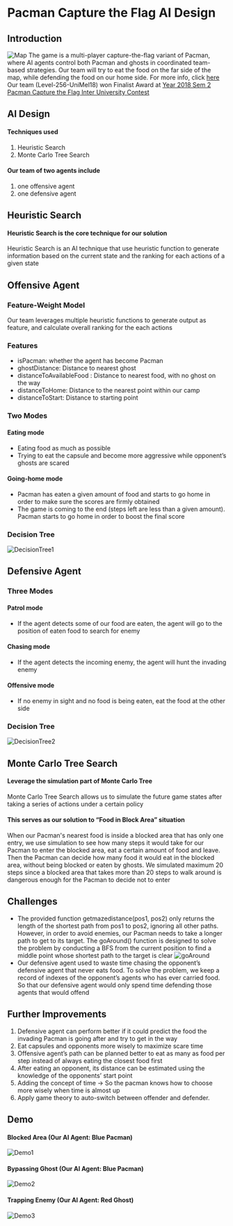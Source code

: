 # Pacman Capture the Flag AI Design
## Introduction
![Map](http://ai.berkeley.edu/projects/release/contest/v1/002/capture_the_flag.png)
The game is a multi-player capture-the-flag variant of Pacman, where AI agents control both Pacman and ghosts in coordinated team-based strategies. Our team will try to eat the food on the far side of the map, while defending the food on our home side. For more info, click [here](http://ai.berkeley.edu/contest.html)
Our team (Level-256-UniMel18) won Finalist Award at [Year 2018 Sem 2 Pacman Capture the Flag Inter University Contest](https://sites.google.com/view/pacman-capture-hall-fame/2018)
## AI Design
#### Techniques used
1. Heuristic Search
2. Monte Carlo Tree Search
#### Our team of two agents include
1. one offensive agent
2. one defensive agent 
## Heuristic Search
#### Heuristic Search is the core technique for our solution
Heuristic Search is an AI technique that use heuristic function to generate information based on the current state and the ranking for each actions of a given state
## Offensive Agent
### Feature-Weight Model
Our team leverages multiple heuristic functions to generate output as feature, and calculate overall ranking for the each actions
### Features
* isPacman: whether the agent has become Pacman
* ghostDistance: Distance to nearest ghost
* distanceToAvailableFood : Distance to nearest food, with no ghost on the way
* distanceToHome: Distance to the nearest point within our camp
* distanceToStart: Distance to starting point
### Two Modes
#### Eating mode
* Eating food as much as possible
* Trying to eat the capsule and become more aggressive while opponent’s ghosts are scared 
#### Going-home mode
* Pacman has eaten a given amount of food and starts to go home in order to make sure the scores are firmly obtained
* The game is coming to the end (steps left are less than a given amount). Pacman starts to go home in order to boost the final score 
### Decision Tree
![DecisionTree1](https://raw.githubusercontent.com/DXJ3X1/Pacman-Capture-the-Flag/master/img/decisionTree.png)
## Defensive Agent
### Three Modes
#### Patrol mode
* If the agent detects some of our food are eaten, the agent will go to the position of eaten food to search for enemy
#### Chasing mode
* If the agent detects the incoming enemy, the agent will hunt the invading enemy
#### Offensive mode
* If no enemy in sight and no food is being eaten, eat the food at the other side
### Decision Tree
![DecisionTree2](https://raw.githubusercontent.com/DXJ3X1/Pacman-Capture-the-Flag/master/img/decisionTreeD.png)
## Monte Carlo Tree Search
#### Leverage the simulation part of Monte Carlo Tree
Monte Carlo Tree Search allows us to simulate the future game states after taking a series of actions under a certain policy
#### This serves as our solution to “Food in Block Area” situation
When our Pacman's nearest food is inside a blocked area that has only one entry, we use simulation to see how many steps it would take for our Pacman to enter the blocked area, eat a certain amount of food and leave. Then the Pacman can decide how many food it would eat in the blocked area, without being blocked or eaten by ghosts. We simulated maximum 20 steps since a blocked area that takes more than 20 steps to walk around is dangerous enough for the Pacman to decide not to enter
## Challenges
* The provided function getmazedistance(pos1, pos2) only returns the length of the shortest path from pos1 to pos2, ignoring all other paths. However, in order to avoid enemies, our Pacman needs to take a longer path to get to its target. The goAround() function is designed to solve the problem by conducting a BFS from the current position to find a middle point whose shortest path to the target is clear
![goAround](https://raw.githubusercontent.com/DXJ3X1/Pacman-Capture-the-Flag/master/img/goAround.png)
* Our defensive agent used to waste time chasing the opponent’s defensive agent that never eats food. To solve the problem, we keep a record of indexes of the opponent’s agents who has ever carried food. So that our defensive agent would only spend time defending those agents that would offend
## Further Improvements
1. Defensive agent can perform better if it could predict the food the invading Pacman is going after and try to get in the way
2. Eat capsules and opponents more wisely to maximize scare time
3. Offensive agent’s path can be planned better to eat as many as food per step instead of always eating the closest food first
4. After eating an opponent, its distance can be estimated using the knowledge of the opponents’ start point
5. Adding the concept of time -> So the pacman knows how to choose more wisely when time is almost up
6. Apply game theory to auto-switch between offender and defender.
## Demo
#### Blocked Area (Our AI Agent: Blue Pacman)
![Demo1](https://raw.githubusercontent.com/DXJ3X1/Pacman-Capture-the-Flag/master/gif/eat.gif)
#### Bypassing Ghost (Our AI Agent: Blue Pacman)
![Demo2](https://raw.githubusercontent.com/DXJ3X1/Pacman-Capture-the-Flag/master/gif/around.gif)
#### Trapping Enemy (Our AI Agent: Red Ghost)
![Demo3](https://raw.githubusercontent.com/DXJ3X1/Pacman-Capture-the-Flag/master/gif/trap.gif)
